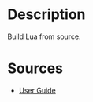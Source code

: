 # Description

Build Lua from source.

# Sources

* [User Guide](http://lua-users.org/wiki/BuildingLuaInWindowsForNewbies)
